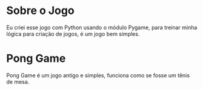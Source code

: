 # Sobre o Jogo

Eu criei esse jogo com Python usando o módulo Pygame, para treinar minha lógica para criação
de jogos, é um jogo bem simples.

# Pong Game

Pong Game é um jogo antigo e simples, funciona como se fosse um tênis de mesa.

                